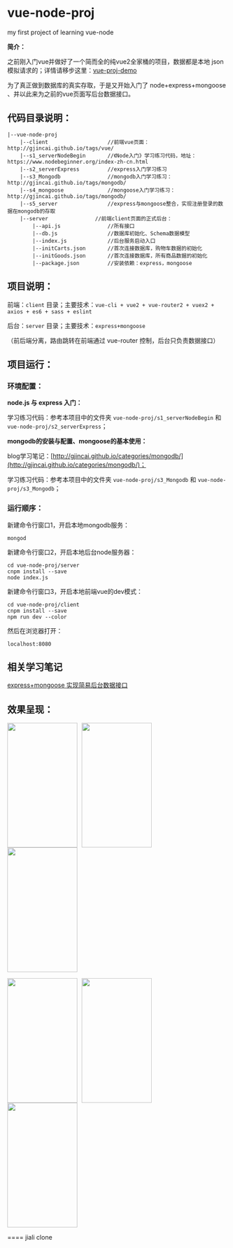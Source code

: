 # vue-node-proj
my first project of learning vue-node

**简介：**

之前刚入门vue并做好了一个简而全的纯vue2全家桶的项目，数据都是本地 json 模拟请求的；详情请移步这里：[vue-proj-demo](https://github.com/gjincai/vue-proj-demo)

为了真正做到数据库的真实存取，于是又开始入门了 node+express+mongoose 、并以此来为之前的vue页面写后台数据接口。

## 代码目录说明：

```
|--vue-node-proj
    |--client                   //前端vue页面：http://gjincai.github.io/tags/vue/
    |--s1_serverNodeBegin       //《Node入门》学习练习代码，地址：https://www.nodebeginner.org/index-zh-cn.html
    |--s2_serverExpress         //express入门学习练习
    |--s3_Mongodb               //mongodb入门学习练习：http://gjincai.github.io/tags/mongodb/
    |--s4_mongoose              //mongoose入门学习练习：http://gjincai.github.io/tags/mongodb/
    |--s5_server                //express与mongoose整合，实现注册登录的数据在mongodb的存取
    |--server               //前端client页面的正式后台：
        |--api.js               //所有接口
        |--db.js                //数据库初始化、Schema数据模型
        |--index.js             //后台服务启动入口
        |--initCarts.json       //首次连接数据库，购物车数据的初始化
        |--initGoods.json       //首次连接数据库，所有商品数据的初始化
        |--package.json         //安装依赖：express，mongoose
```

## 项目说明：

前端：`client` 目录；主要技术：`vue-cli + vue2 + vue-router2 + vuex2 + axios + es6 + sass + eslint`

后台：`server` 目录；主要技术：`express+mongoose`

（前后端分离，路由跳转在前端通过 vue-router 控制，后台只负责数据接口）

## 项目运行：
### 环境配置：
**node.js 与 express 入门：**

学习练习代码：参考本项目中的文件夹 `vue-node-proj/s1_serverNodeBegin` 和 `vue-node-proj/s2_serverExpress`；

**mongodb的安装与配置、mongoose的基本使用：**

blog学习笔记：[http://gjincai.github.io/categories/mongodb/](http://gjincai.github.io/categories/mongodb/)；

学习练习代码：参考本项目中的文件夹 `vue-node-proj/s3_Mongodb` 和 `vue-node-proj/s3_Mongodb`；

### 运行顺序：

新建命令行窗口1，开启本地mongodb服务：

```
mongod
```

新建命令行窗口2，开启本地后台node服务器：

```
cd vue-node-proj/server
cnpm install --save
node index.js
```

新建命令行窗口3，开启本地前端vue的dev模式：

```
cd vue-node-proj/client
cnpm install --save
npm run dev --color
```

然后在浏览器打开：

```
localhost:8080
```

## 相关学习笔记
[express+mongoose 实现简易后台数据接口](http://gjincai.github.io/2017/07/26/express-mongoose-%E5%AE%9E%E7%8E%B0%E7%AE%80%E6%98%93%E5%90%8E%E5%8F%B0%E6%95%B0%E6%8D%AE%E6%8E%A5%E5%8F%A3/)

## 效果呈现：

<img src="http://ohe5avf3y.bkt.clouddn.com/pro/vue-node/vue-node-proj/pro-vue-node-show1.jpeg" width="160px" height="285px" style="display:inline-block;margin-right:10px" /><img src="http://ohe5avf3y.bkt.clouddn.com/pro/vue-node/vue-node-proj/pro-vue-node-show2.jpeg" width="160px" height="285px" style="display:inline-block;margin-right:10px" /><img src="http://ohe5avf3y.bkt.clouddn.com/pro/vue-node/vue-node-proj/pro-vue-node-show3.jpeg" width="160px" height="285px" style="display:inline-block;margin-right:10px" />

<img src="http://ohe5avf3y.bkt.clouddn.com/pro/vue-node/vue-node-proj/pro-vue-node-show4.jpeg" width="160px" height="285px" style="display:inline-block;margin-right:10px" /><img src="http://ohe5avf3y.bkt.clouddn.com/pro/vue-node/vue-node-proj/pro-vue-node-show5.jpeg" width="160px" height="285px" style="display:inline-block;margin-right:10px" /><img src="http://ohe5avf3y.bkt.clouddn.com/pro/vue-node/vue-node-proj/pro-vue-node-show6.jpeg" width="160px" height="285px" style="display:inline-block;margin-right:10px" />


====
jiali clone